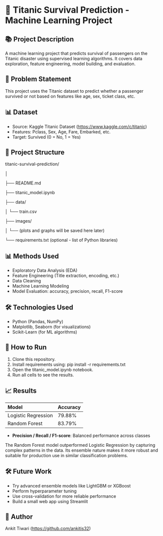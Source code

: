 # 🚢 Titanic Survival Prediction - Machine Learning Project

## 📚 Project Description
A machine learning project that predicts survival of passengers on the Titanic disaster using supervised learning algorithms. It covers data exploration, feature engineering, model building, and evaluation.

## 📌 Problem Statement
This project uses the Titanic dataset to predict whether a passenger survived or not based on features like age, sex, ticket class, etc.

## 📊 Dataset
- Source: Kaggle Titanic Dataset (https://www.kaggle.com/c/titanic)
- Features: Pclass, Sex, Age, Fare, Embarked, etc.
- Target: Survived (0 = No, 1 = Yes)

## 📂 Project Structure
titanic-survival-prediction/

│

├── README.md

├── titanic_model.ipynb

├── data/

│   └── train.csv

├── images/

│   └── (plots and graphs will be saved here later)

└── requirements.txt (optional - list of Python libraries)

## 📊 Methods Used
- Exploratory Data Analysis (EDA)
- Feature Engineering (Title extraction, encoding, etc.)
- Data Cleaning
- Machine Learning Modeling
- Model Evaluation: accuracy, precision, recall, F1-score

## 🛠️ Technologies Used
- Python (Pandas, NumPy)
- Matplotlib, Seaborn (for visualizations)
- Scikit-Learn (for ML algorithms)

## 🚀 How to Run
1. Clone this repository.
2. Install requirements using:
  pip install -r requirements.txt
3. Open the titanic_model.ipynb notebook.
4. Run all cells to see the results.

## 📈 Results
| Model | Accuracy |
|:------|:---------|
| Logistic Regression | 79.88% |
| Random Forest | 83.79% |
- **Precision / Recall / F1-score**: Balanced performance across classes

The Random Forest model outperformed Logistic Regression by capturing complex patterns in the data. Its ensemble nature makes it more robust and suitable for production use in similar classification problems.

## 🛠️ Future Work
- Try advanced ensemble models like LightGBM or XGBoost
- Perform hyperparameter tuning
- Use cross-validation for more reliable performance
- Build a small web app using Streamlit

## 🙌 Author
Ankit Tiwari (https://github.com/ankitis32)

